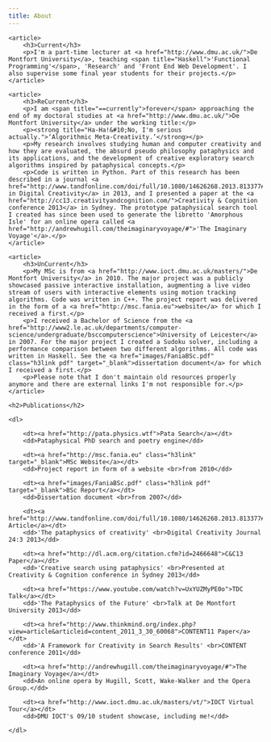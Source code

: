 ```yaml
---
title: About
---
```


	<article>
		<h3>Current</h3>
		<p>I'm a part-time lecturer at <a href="http://www.dmu.ac.uk/">De Montfort University</a>, teaching <span title="Haskell">'Functional Programming'</span>, 'Research' and 'Front End Web Development'. I also supervise some final year students for their projects.</p>
	</article>

	<article>
		<h3>ReCurrent</h3>
		<p>I am <span title="==currently">forever</span> approaching the end of my doctoral studies at <a href="http://www.dmu.ac.uk/">De Montfort University</a> under the working title:</p>
		<p><strong title="Ha-Ha!&#10;No, I'm serious actually.">‘Algorithmic Meta-Creativity.’</strong></p>
		<p>My research involves studying human and computer creativity and how they are evaluated, the absurd pseudo philosophy pataphysics and its applications, and the development of creative exploratory search algorithms inspired by pataphysical concepts.</p>
		<p>Code is written in Python. Part of this research has been described in a journal <a href="http://www.tandfonline.com/doi/full/10.1080/14626268.2013.813377#.U6li4_ldV8E">article in Digital Creativity</a> in 2013, and I presented a paper at the <a href="http://cc13.creativityandcognition.com/">Creativity & Cognition conference 2013</a> in Sydney. The prototype pataphysical search tool I created has since been used to generate the libretto 'Amorphous Isle' for an online opera called <a href="http://andrewhugill.com/theimaginaryvoyage/#">'The Imaginary Voyage'</a>.</p>
	</article>

	<article>
		<h3>UnCurrent</h3>
		<p>My MSc is from <a href="http://www.ioct.dmu.ac.uk/masters/">De Montfort University</a> in 2010. The major project was a publicly showcased passive interactive installation, augmenting a live video stream of users with interactive elements using motion tracking algorithms. Code was written in C++. The project report was delivered in the form of a <a href="http://msc.fania.eu">website</a> for which I received a first.</p>
		<p>I received a Bachelor of Science from the <a href="http://www2.le.ac.uk/departments/computer-science/undergraduate/bsccomputerscience">University of Leicester</a> in 2007. For the major project I created a Sudoku solver, including a performance comparison between two different algorithms. All code was written in Haskell. See the <a href="images/FaniaBSc.pdf" class="h3link pdf" target="_blank">dissertation document</a> for which I received a first.</p>
		<p>Please note that I don't maintain old resources properly anymore and there are external links I'm not responsible for.</p>
	</article>

	<h2>Publications</h2>

	<dl>

		<dt><a href="http://pata.physics.wtf">Pata Search</a></dt>
		<dd>Pataphysical PhD search and poetry engine</dd>

		<dt><a href="http://msc.fania.eu" class="h3link" target="_blank">MSc Website</a></dt>
		<dd>Project report in form of a website <br>from 2010</dd>

		<dt><a href="images/FaniaBSc.pdf" class="h3link pdf" target="_blank">BSc Report</a></dt>
		<dd>Dissertation document <br>from 2007</dd>

		<dt><a href="http://www.tandfonline.com/doi/full/10.1080/14626268.2013.813377#.U6li4_ldV8E">DC24:3 Article</a></dt>
		<dd>'The pataphysics of creativity' <br>Digital Creativity Journal 24:3 2013</dd>

		<dt><a href="http://dl.acm.org/citation.cfm?id=2466648">C&C13 Paper</a></dt>
		<dd>'Creative search using pataphysics' <br>Presented at Creativity & Cognition conference in Sydney 2013</dd>

		<dt><a href="https://www.youtube.com/watch?v=UxYUZMyPE0o">TDC Talk</a></dt>
		<dd>'The Pataphysics of the Future' <br>Talk at De Montfort University 2013</dd>

		<dt><a href="http://www.thinkmind.org/index.php?view=article&articleid=content_2011_3_30_60068">CONTENT11 Paper</a></dt>
		<dd>'A Framework for Creativity in Search Results' <br>CONTENT conference 2011</dd>

		<dt><a href="http://andrewhugill.com/theimaginaryvoyage/#">The Imaginary Voyage</a></dt>
		<dd>An online opera by Hugill, Scott, Wake-Walker and the Opera Group.</dd>

		<dt><a href="http://www.ioct.dmu.ac.uk/masters/vt/">IOCT Virtual Tour</a></dt>
		<dd>DMU IOCT's 09/10 student showcase, including me!</dd>

	</dl>
